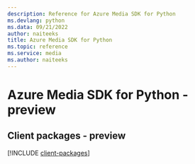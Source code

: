 ```yaml
---
description: Reference for Azure Media SDK for Python
ms.devlang: python
ms.data: 09/21/2022
author: naiteeks
title: Azure Media SDK for Python
ms.topic: reference
ms.service: media
ms.author: naiteeks
---
```

# Azure Media SDK for Python - preview

## Client packages - preview
[!INCLUDE [client-packages](media-client-index.md)]